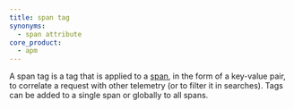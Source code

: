 ```yaml
---
title: span tag
synonyms:
  - span attribute
core_product:
  - apm
---
```


A span tag is a tag that is applied to a [span][1], in the form of a key-value pair, to correlate a request with other telemetry (or to filter it in searches). Tags can be added to a single span or globally to all spans. 

[1]: /glossary/#span
